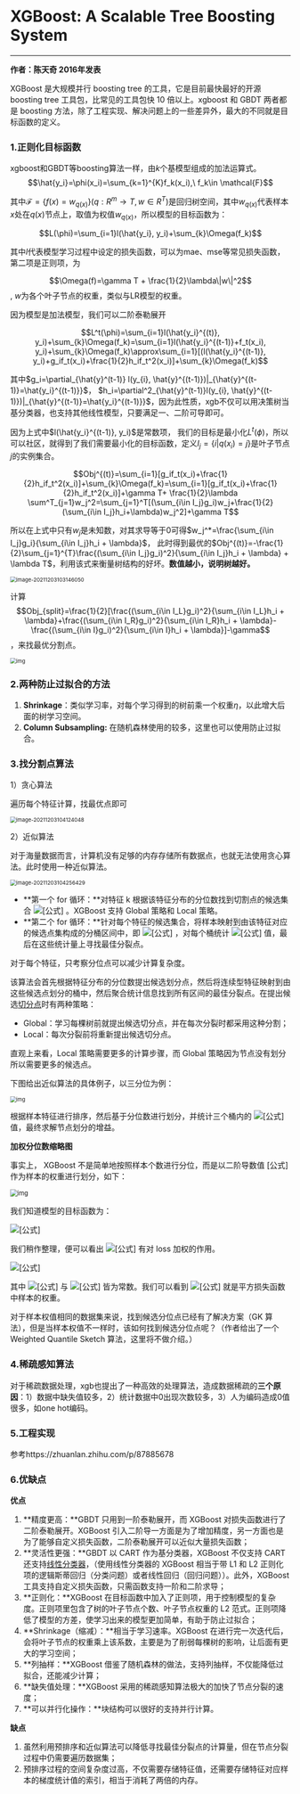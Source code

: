 # XGBoost: A Scalable Tree Boosting System

****

**作者：陈天奇  2016年发表**

XGBoost 是大规模并行 boosting tree 的工具，它是目前最快最好的开源 boosting tree 工具包，比常见的工具包快 10 倍以上。xgboost 和 GBDT 两者都是 boosting 方法，除了工程实现、解决问题上的一些差异外，最大的不同就是目标函数的定义。

### 1.正则化目标函数

xgboost和GBDT等boosting算法一样，由$k$个基模型组成的加法运算式。$$\hat{y_i}=\phi(x_i)=\sum_{k=1}^{K}f_k(x_i),\ f_k\in \mathcal{F}$$

其中$\mathcal{F}=\left \{ f(x)=w_{q(x)}\right \}(q:R^m\rightarrow T, w\in R^T)$是回归树空间，其中$w_{q(x)}$代表样本$x$处在$q(x)$节点上，取值为权值$w_{q(x)}$，所以模型的目标函数为：

$$L(\phi)=\sum_{i=1}l(\hat{y_i}, y_i)+\sum_{k}\Omega(f_k)$$

其中$l$代表模型学习过程中设定的损失函数，可以为mae、mse等常见损失函数，第二项是正则项，为

$$\Omega(f)=\gamma T + \frac{1}{2}\lambda\|w\|^2$$, $w$为各个叶子节点的权重，类似与LR模型的权重。

因为模型是加法模型，我们可以二阶泰勒展开

$$L^t(\phi)=\sum_{i=1}l(\hat{y_i}^{(t)}, y_i)+\sum_{k}\Omega(f_k)=\sum_{i=1}l(\hat{y_i}^{(t-1)}+f_t(x_i), y_i)+\sum_{k}\Omega(f_k)\approx\sum_{i=1}[(l(\hat{y_i}^{(t-1)}, y_i)+g_if_t(x_i)+\frac{1}{2}h_if_t^2(x_i)]+\sum_{k}\Omega(f_k)$$

其中$g_i=\partial_{\hat{y}^(t-1)} l(y_{i}, \hat{y}^{(t-1)})|_{\hat{y}^{(t-1)}=\hat{y_i}^{(t-1)}}$， $h_i=\partial^2_{\hat{y}^(t-1)}l(y_{i}, \hat{y}^{(t-1)})|_{\hat{y}^{(t-1)}=\hat{y_i}^{(t-1)}}$，因为此性质，xgb不仅可以用决策树当基分类器，也支持其他线性模型，只要满足一、二阶可导即可。

因为上式中$l(\hat{y_i}^{(t-1)}, y_i)$是常数项， 我们的目标是最小化$L^t(\phi)$，所以可以社区，就得到了我们需要最小化的目标函数，定义$I_j=\left \{ i|q(x_i)=j\right\}$是叶子节点$j$的实例集合。

$$Obj^{(t)}=\sum_{i=1}[g_if_t(x_i)+\frac{1}{2}h_if_t^2(x_i)]+\sum_{k}\Omega(f_k)=\sum_{i=1}[g_if_t(x_i)+\frac{1}{2}h_if_t^2(x_i)]+\gamma T+ \frac{1}{2}\lambda \sum^T_{j=1}w_j^2=\sum_{j=1}^T[(\sum_{i\in I_j}g_i)w_j+\frac{1}{2}(\sum_{i\in I_j}h_i+\lambda)w_j^2]+\gamma T$$

所以在上式中只有$w_j$是未知数，对其求导等于0可得$w_j^*=\frac{\sum_{i\in I_j}g_i}{\sum_{i\in I_j}h_i + \lambda}$， 此时得到最优的$Obj^{(t)}=-\frac{1}{2}\sum_{j=1}^{T}\frac{(\sum_{i\in I_j}g_i)^2}{\sum_{i\in I_j}h_i + \lambda} + \lambda T$，利用该式来衡量树结构的好坏。**数值越小，说明树越好。**

<img src="C:\Users\fangxin\AppData\Roaming\Typora\typora-user-images\image-20211203103146050.png" alt="image-20211203103146050" style="zoom: 67%;" />

计算$$Obj_{split}=\frac{1}{2}[\frac{(\sum_{i\in I_L}g_i)^2}{\sum_{i\in I_L}h_i + \lambda}+\frac{(\sum_{i\in I_R}g_i)^2}{\sum_{i\in I_R}h_i + \lambda}-\frac{(\sum_{i\in I}g_i)^2}{\sum_{i\in I}h_i + \lambda}]-\gamma$$，来找最优分割点。

<img src="https://pic2.zhimg.com/80/v2-79a82ed4f272bdf2d1cb77a514e40075_720w.jpg" alt="img" style="zoom:67%;" />

### 2.两种防止过拟合的方法

1. **Shrinkage**：类似学习率，对每个学习得到的树前乘一个权重$\eta$，以此增大后面的树学习空间。
2. **Column Subsampling:** 在随机森林使用的较多，这里也可以使用防止过拟合。

### 3.找分割点算法

1）贪心算法

遍历每个特征计算，找最优点即可

<img src="C:\Users\fangxin\AppData\Roaming\Typora\typora-user-images\image-20211203104124048.png" alt="image-20211203104124048" style="zoom:67%;" />

2）近似算法

对于海量数据而言，计算机没有足够的内存存储所有数据点，也就无法使用贪心算法。此时使用一种近似算法。

<img src="C:\Users\fangxin\AppData\Roaming\Typora\typora-user-images\image-20211203104256429.png" alt="image-20211203104256429" style="zoom:67%;" />

- **第一个 for 循环：**对特征 k 根据该特征分布的分位数找到切割点的候选集合 ![[公式]](https://www.zhihu.com/equation?tex=S_k%3D%5C%7Bs_%7Bk1%7D%2Cs_%7Bk2%7D%2C...%2Cs_%7Bkl%7D+%5C%7D) 。XGBoost 支持 Global 策略和 Local 策略。
- **第二个 for 循环：**针对每个特征的候选集合，将样本映射到由该特征对应的候选点集构成的分桶区间中，即 ![[公式]](https://www.zhihu.com/equation?tex=%7Bs_%7Bk%2Cv%7D%E2%89%A5x_%7Bjk%7D%3Es_%7Bk%2Cv%E2%88%921%7D%7D) ，对每个桶统计 ![[公式]](https://www.zhihu.com/equation?tex=G%2CH+) 值，最后在这些统计量上寻找最佳分裂点。

对于每个特征，只考察分位点可以减少计算复杂度。

该算法会首先根据特征分布的分位数提出候选划分点，然后将连续型特征映射到由这些候选点划分的桶中，然后聚合统计信息找到所有区间的最佳分裂点。在提出候选[切分点](https://www.zhihu.com/search?q=切分点&search_source=Entity&hybrid_search_source=Entity&hybrid_search_extra={"sourceType"%3A"article"%2C"sourceId"%3A87885678})时有两种策略：

- Global：学习每棵树前就提出候选切分点，并在每次分裂时都采用这种分割；
- Local：每次分裂前将重新提出候选切分点。

直观上来看，Local 策略需要更多的计算步骤，而 Global 策略因为节点没有划分所以需要更多的候选点。

下图给出近似算法的具体例子，以三分位为例：

<img src="https://pic2.zhimg.com/80/v2-5d1dd1673419599094bf44dd4b533ba9_720w.jpg" alt="img" style="zoom:67%;" />

根据样本特征进行排序，然后基于分位数进行划分，并统计三个桶内的 ![[公式]](https://www.zhihu.com/equation?tex=G%2CH) 值，最终求解节点划分的增益。

**加权分位数缩略图**

事实上， XGBoost 不是简单地按照样本个数进行分位，而是以二阶导数值 [公式] 作为样本的权重进行划分，如下：

<img src="https://pic4.zhimg.com/80/v2-5f16246289eaa2a3ae72f971db198457_720w.jpg" alt="img" style="zoom:80%;" />

我们知道模型的目标函数为：

![[公式]](https://www.zhihu.com/equation?tex=+Obj%5E%7B%28t%29%7D+%5Capprox+%5Csum_%7Bi%3D1%7D%5En+%5Cleft%5B+g_if_t%28x_i%29+%2B+%5Cfrac12h_if_t%5E2%28x_i%29+%5Cright%5D+%2B+%5Csum_%7Bi%3D1%7D%5Et++%5COmega%28f_i%29+%5C%5C)

我们稍作整理，便可以看出 ![[公式]](https://www.zhihu.com/equation?tex=h_i) 有对 loss 加权的作用。

![[公式]](https://www.zhihu.com/equation?tex=%5Cbegin%7Balign%7D++Obj%5E%7B%28t%29%7D+%26+%5Capprox+%5Csum_%7Bi%3D1%7D%5En+%5Cleft%5B+g_if_t%28x_i%29+%2B+%5Cfrac12h_if_t%5E2%28x_i%29+%5Cright%5D+%2B+%5Csum_%7Bi%3D1%7D%5Et++%5COmega%28f_i%29+%5C%5C+%5C%5C++++%26%3D+%5Csum_%7Bi%3D1%7D%5E%7Bn%7D+%5B+g_i+f_t%28x_i%29+%2B+%5Cfrac%7B1%7D%7B2%7Dh_i+f_t%5E2%28x_i%29+%5Ccolor%7Bred%7D%7B%2B+%5Cfrac%7B1%7D%7B2%7D%5Cfrac%7Bg_i%5E2%7D%7Bh_i%7D%7D%5D%2B%5COmega%28f_t%29+%5Ccolor%7Bred%7D%7B%2B+C%7D+%5C%5C++++%26%3D+%5Csum_%7Bi%3D1%7D%5E%7Bn%7D+%5Ccolor%7Bred%7D%7B%5Cfrac%7B1%7D%7B2%7Dh_i%7D+%5Cleft%5B+f_t%28x_i%29+-+%5Cleft%28+-%5Cfrac%7Bg_i%7D%7Bh_i%7D+%5Cright%29+%5Cright%5D%5E2+%2B+%5COmega%28f_t%29+%2B+C+%5Cend%7Balign%7D+%5C%5C)

其中 ![[公式]](https://www.zhihu.com/equation?tex=%5Cfrac%7B1%7D%7B2%7D%5Cfrac%7Bg_i%5E2%7D%7Bh_i%7D) 与 ![[公式]](https://www.zhihu.com/equation?tex=C) 皆为常数。我们可以看到 ![[公式]](https://www.zhihu.com/equation?tex=h_i) 就是平方损失函数中样本的权重。

对于样本权值相同的数据集来说，找到候选分位点已经有了解决方案（GK 算法），但是当样本权值不一样时，该如何找到候选分位点呢？（作者给出了一个 Weighted Quantile Sketch 算法，这里将不做介绍。）

### 4.稀疏感知算法

对于稀疏数据处理，xgb也提出了一种高效的处理算法，造成数据稀疏的**三个原因**：1）数据中缺失值较多，2）统计数据中0出现次数较多，3）人为编码造成0值很多，如one hot编码。

### 5.工程实现

参考https://zhuanlan.zhihu.com/p/87885678

### 6.优缺点

**优点**

1. **精度更高：**GBDT 只用到一阶泰勒展开，而 XGBoost 对损失函数进行了二阶泰勒展开。XGBoost 引入二阶导一方面是为了增加精度，另一方面也是为了能够自定义损失函数，二阶泰勒展开可以近似大量损失函数；
2. **灵活性更强：**GBDT 以 CART 作为基分类器，XGBoost 不仅支持 CART 还支持[线性分类器](https://www.zhihu.com/search?q=线性分类器&search_source=Entity&hybrid_search_source=Entity&hybrid_search_extra={"sourceType"%3A"article"%2C"sourceId"%3A87885678})，（使用线性分类器的 XGBoost 相当于带 L1 和 L2 正则化项的逻辑斯蒂回归（分类问题）或者线性回归（回归问题））。此外，XGBoost 工具支持自定义损失函数，只需函数支持一阶和二阶求导；
3. **正则化：**XGBoost 在目标函数中加入了正则项，用于控制模型的复杂度。正则项里包含了树的叶子节点个数、叶子节点权重的 L2 范式。正则项降低了模型的方差，使学习出来的模型更加简单，有助于防止过拟合；
4. **Shrinkage（缩减）：**相当于学习速率。XGBoost 在进行完一次迭代后，会将叶子节点的权重乘上该系数，主要是为了削弱每棵树的影响，让后面有更大的学习空间；
5. **列抽样：**XGBoost 借鉴了随机森林的做法，支持列抽样，不仅能降低过拟合，还能减少计算；
6. **缺失值处理：**XGBoost 采用的稀疏感知算法极大的加快了节点分裂的速度；
7. **可以并行化操作：**块结构可以很好的支持并行计算。

**缺点**

1. 虽然利用预排序和近似算法可以降低寻找最佳分裂点的计算量，但在节点分裂过程中仍需要遍历数据集；
2. 预排序过程的空间复杂度过高，不仅需要存储特征值，还需要存储特征对应样本的梯度统计值的索引，相当于消耗了两倍的内存。

